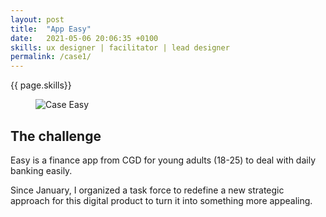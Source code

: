 ```yaml
---
layout: post
title:  "App Easy"
date:   2021-05-06 20:06:35 +0100
skills: ux designer | facilitator | lead designer
permalink: /case1/
---
```

<p>{{ page.skills}}</p>


<figure><img src="{{ "/assets/img/case_easy.jpg" | relative_url }}" alt="Case Easy" /></figure>
<h2>The challenge</h2>
<p>Easy is a finance app from CGD for young adults (18-25) to deal with daily banking easily.

Since January, I organized a task force to redefine a new strategic approach for this digital product to turn it into something more appealing.</p>

